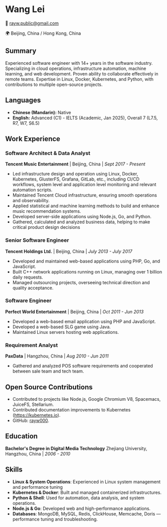 # Wang Lei

📧 rayw.public@gmail.com

🌍 Beijing, China / Hong Kong, China

## Summary
Experienced software engineer with 14+ years in the software industry. Specializing in cloud operations, infrastructure automation, machine learning, and web development. Proven ability to collaborate effectively in remote teams. Expertise in Linux, Docker, Kubernetes, and Python, with contributions to multiple open-source projects.

## Languages
- **Chinese (Mandarin):** Native
- **English:** Advanced (C1) - IELTS (Academic, Jan 2025), Overall 7 (L7.5, R7, W7, S6.5)

## Work Experience

### **Software Architect & Data Analyst**
**Tencent Music Entertainment** | Beijing, China | *Sept 2017 - Present*
- Led infrastructure design and operation using Linux, Docker, Kubernetes, GlusterFS, Grafana, GitLab, etc., including CI/CD workflows, system level and application level monitoring and relevant automation scripts.
- Maintained Tencent Cloud infrastructure, ensuring smooth operations and observability.
- Applied statistical and machine learning methods to build and enhance music recommendation systems.
- Developed server-side applications using Node.js, Go, and Python.
- Gathered, calculated and analyzed business data, helping to make critical product design decisions

### **Senior Software Engineer**
**Tencent Holdings Ltd.** | Beijing, China | *July 2013 - July 2017*
- Developed and maintained web-based applications using PHP, Go, and JavaScript.
- Built C++ network applications running on Linux, managing over 1 billion daily requests.
- Managed outsourcing projects, overseeing technical direction and quality acceptance.

### **Software Engineer**
**Perfect World Entertainment** | Beijing, China | *Oct 2011 - Jun 2013*
- Developed a web-based email application using PHP and JavaScript.
- Developed a web-based SLG game using Java.
- Maintained Linux servers hosting web applications.

### **Requirement Analyst**
**PaxData** | Hangzhou, China | *Aug 2010 - Jun 2011*
- Gathered and analyzed POS software requirements and cooperated between sale team and tech team.

## Open Source Contributions
- Contributed to projects like Node.js, Google Chromium V8, Spacemacs, JuiceFS, Stellarium.
- Contributed documentation improvements to Kubernetes (https://kubernetes.io).
- GitHub: [rayw000](https://github.com/rayw000).

## Education
**Bachelor's Degree in Digital Media Technology**
Zhejiang University, Hangzhou, China | *2006 - 2010*

## Skills
- **Linux & System Operations**: Experienced in Linux system management and performance tuning
- **Kubernetes & Docker**: Built and managed containerized infrastructures.
- **Python & Shell**: Used for automation, data analysis, and system operations.
- **Node.js & Go**: Developed web and high-performance applications.
- **Databases**: MongoDB, MySQL, Redis, ClickHouse, Memcache, Doris — performance tuning and troubleshooting.

